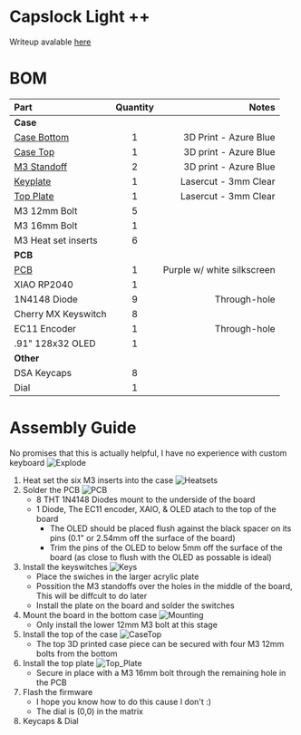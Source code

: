 # Capslock Light ++
Writeup avalable [here](Writeup.md)
# BOM

| Part                                            | Quantity |                      Notes |
|:----------------------------------------------- |:--------:| --------------------------:|
| **Case**                                        |          |                            |
| [Case Bottom](production/case/Case_Bottom.step) |    1     |      3D Print - Azure Blue |
| [Case Top](production/case/Case_Top.step)       |    1     |      3D print - Azure Blue |
| [M3 Standoff](production/case/M3_standoff.step) |    2     |      3D print - Azure Blue |
| [Keyplate](production/case/Keyplate.dxf)        |    1     |       Lasercut - 3mm Clear |
| [Top Plate](production/case/Top_Plate.dxf)      |    1     |       Lasercut - 3mm Clear |
| M3 12mm Bolt                                    |    5     |                            |
| M3 16mm Bolt                                    |    1     |                            |
| M3 Heat set inserts                             |    6     |                            |
| **PCB**                                         |          |                            |
| [PCB](production/Gerbers.zip)                   |    1     | Purple w/ white silkscreen |
| XIAO RP2040                                     |    1     |                            |
| 1N4148 Diode                                    |    9     |               Through-hole |
| Cherry MX Keyswitch                             |    8     |                            |
| EC11 Encoder                                    |    1     |               Through-hole |
| .91" 128x32 OLED                                |    1     |                            |
| **Other**                                       |          |                            |
| DSA Keycaps                                     |    8     |                            |
| Dial                                            |    1     |                            |

# Assembly Guide
No promises that this is actually helpful, I have no experience with custom keyboard
![Explode](Images/Explode_View.png)
1. Heat set the six M3 inserts into the case
![Heatsets](Images/Heatsets.png)
2. Solder the PCB
![PCB](Images/PCB_No_Keycaps.png)
    - 8 THT 1N4148 Diodes mount to the underside of the board
    - 1 Diode, The EC11 encoder, XAIO, & OLED atach to the top of the board
        - The OLED should be placed flush against the black spacer on its pins (0.1" or 2.54mm off the surface of the board)
        - Trim the pins of the OLED to below 5mm off the surface of the board (as close to flush with the OLED as possable is ideal)
3. Install the keyswitches
![Keys](Images/Keyswiches.png)
    - Place the swiches in the larger acrylic plate
    - Possition the M3 standoffs over the holes in the middle of the board, This will be diffcult to do later
    - Install the plate on the board and solder the switches
4. Mount the board in the bottom case
![Mounting](Images/BoardToCase.png)
    - Only install the lower 12mm M3 bolt at this stage
5. Install the top of the case
![CaseTop](Images/CaseTop.png)
    - The top 3D printed case piece can be secured with four M3 12mm bolts from the bottom
6. Install the top plate
![Top_Plate](Images/Top_Plate.png)
    - Secure in place with a M3 16mm bolt through the remaining hole in the PCB
7. Flash the firmware
    - I hope you know how to do this cause I don't :)
    - The dial is (0,0) in the matrix
8. Keycaps & Dial
